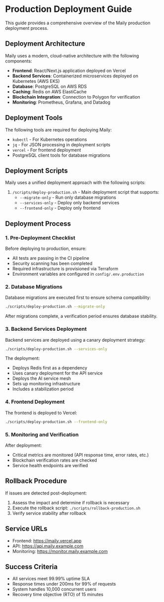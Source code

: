 # Production Deployment Guide

This guide provides a comprehensive overview of the Maily production deployment process.

## Deployment Architecture

Maily uses a modern, cloud-native architecture with the following components:

- **Frontend**: React/Next.js application deployed on Vercel
- **Backend Services**: Containerized microservices deployed on Kubernetes (AWS EKS)
- **Database**: PostgreSQL on AWS RDS
- **Caching**: Redis on AWS ElastiCache
- **Blockchain Integration**: Connection to Polygon for verification
- **Monitoring**: Prometheus, Grafana, and Datadog

## Deployment Tools

The following tools are required for deploying Maily:

- `kubectl` - For Kubernetes operations
- `jq` - For JSON processing in deployment scripts
- `vercel` - For frontend deployment
- PostgreSQL client tools for database migrations

## Deployment Scripts

Maily uses a unified deployment approach with the following scripts:

1. `/scripts/deploy-production.sh` - Main deployment script that supports:
   - `--migrate-only` - Run only database migrations
   - `--services-only` - Deploy only backend services
   - `--frontend-only` - Deploy only frontend

## Deployment Process

### 1. Pre-Deployment Checklist

Before deploying to production, ensure:

- All tests are passing in the CI pipeline
- Security scanning has been completed
- Required infrastructure is provisioned via Terraform
- Environment variables are configured in `config/.env.production`

### 2. Database Migrations

Database migrations are executed first to ensure schema compatibility:

```bash
./scripts/deploy-production.sh --migrate-only
```

After migrations complete, a verification period ensures database stability.

### 3. Backend Services Deployment

Backend services are deployed using a canary deployment strategy:

```bash
./scripts/deploy-production.sh --services-only
```

The deployment:
- Deploys Redis first as a dependency
- Uses canary deployment for the API service
- Deploys the AI service mesh
- Sets up monitoring infrastructure
- Includes a stabilization period

### 4. Frontend Deployment

The frontend is deployed to Vercel:

```bash
./scripts/deploy-production.sh --frontend-only
```

### 5. Monitoring and Verification

After deployment:
- Critical metrics are monitored (API response time, error rates, etc.)
- Blockchain verification rates are checked
- Service health endpoints are verified

## Rollback Procedure

If issues are detected post-deployment:

1. Assess the impact and determine if rollback is necessary
2. Execute the rollback script: `./scripts/rollback-production.sh`
3. Verify service stability after rollback

## Service URLs

- Frontend: https://maily.vercel.app
- API: https://api.maily.example.com
- Monitoring: https://monitor.maily.example.com

## Success Criteria

- All services meet 99.99% uptime SLA
- Response times under 200ms for 99% of requests
- System handles 10,000 concurrent users
- Recovery time objective (RTO) of 15 minutes
